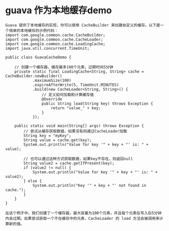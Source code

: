 # guava 作为本地缓存demo
    Guava 提供了本地缓存的实现，你可以使用 CacheBuilder 来创建自定义的缓存。以下是一个简单的本地缓存的示例代码：
    import com.google.common.cache.CacheBuilder;
    import com.google.common.cache.CacheLoader;
    import com.google.common.cache.LoadingCache;
    import java.util.concurrent.TimeUnit;
    
    public class GuavaCacheDemo {
    
        // 创建一个缓存器，缓存最多100个元素，过期时间5分钟
        private static final LoadingCache<String, String> cache = CacheBuilder.newBuilder()
                .maximumSize(100)
                .expireAfterWrite(5, TimeUnit.MINUTES)
                .build(new CacheLoader<String, String>() {
                    // 定义如何加载和计算缓存值
                    @Override
                    public String load(String key) throws Exception {
                        return "value_" + key;
                    }
                });
     
        public static void main(String[] args) throws Exception {
            // 尝试从缓存获取数据，如果没有则通过CacheLoader加载
            String key = "myKey";
            String value = cache.get(key);
            System.out.println("Value for key '" + key + "' is: " + value);
     
            // 也可以通过这种方式获取数据，如果key不存在，则返回null
            String value2 = cache.getIfPresent(key);
            if (value2 != null) {
                System.out.println("Value for key '" + key + "' is: " + value2);
            } else {
                System.out.println("Key '" + key + "' not found in cache.");
            }
        }
    }

    在这个例子中，我们创建了一个缓存器，最大容量为100个元素，并且每个元素在写入后5分钟内会过期。如果尝试获取一个不在缓存中的元素，CacheLoader 的 load 方法会被调用来计算新的值。
